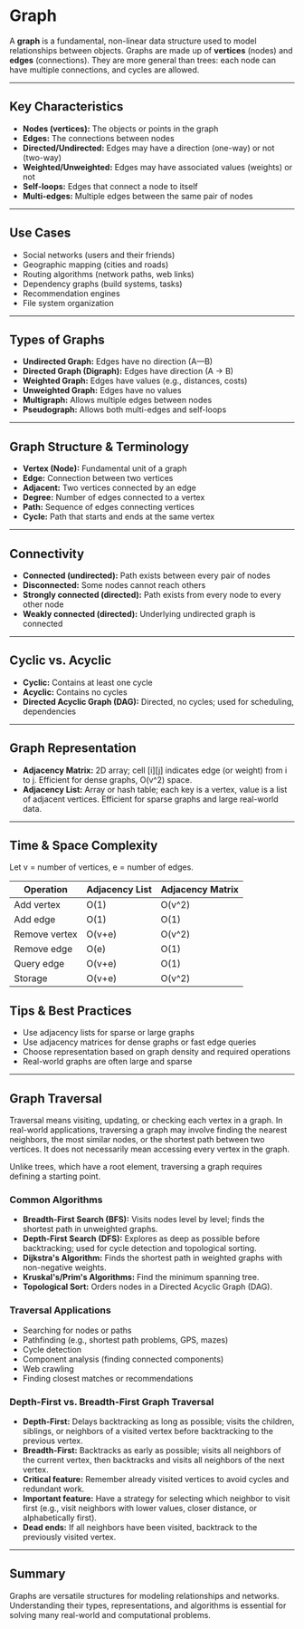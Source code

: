# Graph

A **graph** is a fundamental, non-linear data structure used to model relationships between objects. Graphs are made up of **vertices** (nodes) and **edges** (connections). They are more general than trees: each node can have multiple connections, and cycles are allowed.

---

## Key Characteristics

- **Nodes (vertices):** The objects or points in the graph
- **Edges:** The connections between nodes
- **Directed/Undirected:** Edges may have a direction (one-way) or not (two-way)
- **Weighted/Unweighted:** Edges may have associated values (weights) or not
- **Self-loops:** Edges that connect a node to itself
- **Multi-edges:** Multiple edges between the same pair of nodes

---

## Use Cases

- Social networks (users and their friends)
- Geographic mapping (cities and roads)
- Routing algorithms (network paths, web links)
- Dependency graphs (build systems, tasks)
- Recommendation engines
- File system organization

---

## Types of Graphs

- **Undirected Graph:** Edges have no direction (A—B)
- **Directed Graph (Digraph):** Edges have direction (A → B)
- **Weighted Graph:** Edges have values (e.g., distances, costs)
- **Unweighted Graph:** Edges have no values
- **Multigraph:** Allows multiple edges between nodes
- **Pseudograph:** Allows both multi-edges and self-loops

---

## Graph Structure & Terminology

- **Vertex (Node):** Fundamental unit of a graph
- **Edge:** Connection between two vertices
- **Adjacent:** Two vertices connected by an edge
- **Degree:** Number of edges connected to a vertex
- **Path:** Sequence of edges connecting vertices
- **Cycle:** Path that starts and ends at the same vertex

---

## Connectivity

- **Connected (undirected):** Path exists between every pair of nodes
- **Disconnected:** Some nodes cannot reach others
- **Strongly connected (directed):** Path exists from every node to every other node
- **Weakly connected (directed):** Underlying undirected graph is connected

---

## Cyclic vs. Acyclic

- **Cyclic:** Contains at least one cycle
- **Acyclic:** Contains no cycles
- **Directed Acyclic Graph (DAG):** Directed, no cycles; used for scheduling, dependencies

---

## Graph Representation

- **Adjacency Matrix:** 2D array; cell [i][j] indicates edge (or weight) from i to j. Efficient for dense graphs, O(v^2) space.
- **Adjacency List:** Array or hash table; each key is a vertex, value is a list of adjacent vertices. Efficient for sparse graphs and large real-world data.

---

## Time & Space Complexity

Let v = number of vertices, e = number of edges.

| Operation     | Adjacency List | Adjacency Matrix |
| ------------- | -------------- | ---------------- |
| Add vertex    | O(1)           | O(v^2)           |
| Add edge      | O(1)           | O(1)             |
| Remove vertex | O(v+e)         | O(v^2)           |
| Remove edge   | O(e)           | O(1)             |
| Query edge    | O(v+e)         | O(1)             |
| Storage       | O(v+e)         | O(v^2)           |

## Tips & Best Practices

- Use adjacency lists for sparse or large graphs
- Use adjacency matrices for dense graphs or fast edge queries
- Choose representation based on graph density and required operations
- Real-world graphs are often large and sparse

---

## Graph Traversal

Traversal means visiting, updating, or checking each vertex in a graph. In real-world applications, traversing a graph may involve finding the nearest neighbors, the most similar nodes, or the shortest path between two vertices. It does not necessarily mean accessing every vertex in the graph.

Unlike trees, which have a root element, traversing a graph requires defining a starting point.

### Common Algorithms

- **Breadth-First Search (BFS):** Visits nodes level by level; finds the shortest path in unweighted graphs.
- **Depth-First Search (DFS):** Explores as deep as possible before backtracking; used for cycle detection and topological sorting.
- **Dijkstra's Algorithm:** Finds the shortest path in weighted graphs with non-negative weights.
- **Kruskal's/Prim's Algorithms:** Find the minimum spanning tree.
- **Topological Sort:** Orders nodes in a Directed Acyclic Graph (DAG).

### Traversal Applications

- Searching for nodes or paths
- Pathfinding (e.g., shortest path problems, GPS, mazes)
- Cycle detection
- Component analysis (finding connected components)
- Web crawling
- Finding closest matches or recommendations

### Depth-First vs. Breadth-First Graph Traversal

- **Depth-First:** Delays backtracking as long as possible; visits the children, siblings, or neighbors of a visited vertex before backtracking to the previous vertex.
- **Breadth-First:** Backtracks as early as possible; visits all neighbors of the current vertex, then backtracks and visits all neighbors of the next vertex.
- **Critical feature:** Remember already visited vertices to avoid cycles and redundant work.
- **Important feature:** Have a strategy for selecting which neighbor to visit first (e.g., visit neighbors with lower values, closer distance, or alphabetically first).
- **Dead ends:** If all neighbors have been visited, backtrack to the previously visited vertex.

---

## Summary

Graphs are versatile structures for modeling relationships and networks. Understanding their types, representations, and algorithms is essential for solving many real-world and computational problems.
